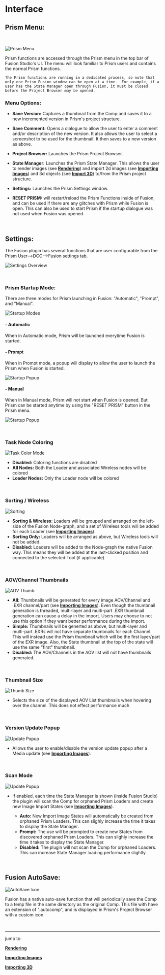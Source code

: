 # **Interface**

## **Prism Menu:**

<br/>

![Prism Menu](DocsImages/Prism_Menu.png)

Prism functions are accessed through the Prism menu in the top bar of Fusion Studio's UI.  The menu will look familiar to Prism users and contains the normal Prism functions.

    The Prism functions are running in a dedicated process, so note that only one Prism Fusion window can be open at a time.  For example, if a user has the State Manager open through Fusion, it must be closed before the Project Browser may be opened.

### **Menu Options:**

- **Save Version:** Captures a thumbnail from the Comp and saves it to a new incremented version in Prism's project structure.

- **Save Comment:**  Opens a dialogue to allow the user to enter a comment and/or description of the new version.  It also allows the user to select a screenshot to be used for the thumbnail.  It then saves to a new version as above.

- **Project Browser:**  Launches the Prism Project Browser.

- **State Manager:**  Launches the Prism State Manager.  This allows the user to render images (see [**Rendering**](Rendering.md)) and import 2d images (see [**Importing Images**](Importing_2d.md)) and 3d objects (see [**Import 3D**](Importing_3d.md)) to/from the Prism project structure.

- **Settings:**  Launches the Prism Settings window.

- **RESET PRISM:**  will restart/reload the Prism Functions inside of Fusion, and can be used if there are any glitches with Prism while Fusion is open.  This can also be used to start Prism if the startup dialogue was not used when Fusion was opened.

<br/>

## **Settings:**

The Fusion plugin has several functions that are user configurable from the Prism User-->DCC-->Fusion settings tab.

![Settings Overview](DocsImages/Setting_Overview.png)

<br/>

### **Prism Startup Mode:**

There are three modes for Prism launching in Fusion: "Automatic", "Prompt", and "Manual".

![Startup Modes](DocsImages/StartupMode.png)

#### **- Automatic**

When in Automatic mode, Prism will be launched everytime Fusion is started.

#### **- Prompt**

When in Prompt mode, a popup will display to allow the user to launch the Prism when Fusion is started.

![Startup Popup](DocsImages/Startup_Popup.png)

#### **- Manual**

When in Manual mode, Prism will not start when Fusion is opened.  But Prism can be started anytime by using the "RESET PRISM" button in the Prism menu.

![Startup Popup](DocsImages/Prism_Menu.png)

<br/>

### **Task Node Coloring**

![Task Color Mode](DocsImages/Setting_TaskColor_mode.png)

- **Disabled:**     Coloring functions are disabled
- **All Nodes:**    Both the Loader and associated Wireless nodes will be colored
- **Loader Nodes:** Only the Loader node will be colored

<br/>

### **Sorting / Wireless**

![Sorting](DocsImages/Setting_Sorting.png)

- **Sorting & Wireless:**     Loaders will be grouped and arranged on the left-side of the Fusion Node-graph, and a set of Wireless tools will be added for each Loader (see [**Importing Images**](Importing_2d.md)).
- **Sorting Only:**    Loaders will be arranged as above, but Wireless tools will not be added.
- **Disabled:**   Loaders will be added to the Node-graph the native Fusion way.  This means they will be added at the last-clicked position and connected to the selected Tool (if applicable).

<br/>

### **AOV/Channel Thumbnails**

![AOV Thumb](DocsImages/Setting_AOVthumbs.png)

- **All:**     Thumbnails will be generated for every image AOV/Channel and .EXR channel/part (see [**Importing Images**](Importing_2d.md)).  Even though the thumbnail generation is threaded, multi-layer and multi-part .EXR thumbnail generation can cause a delay in the import.  Users may choose to not use this option if they want better performance during the import.
- **Simple:**    Thumbnails will be generted as above, but multi-layer and multi-part .EXRs will not have separate thumbnails for each Channel.  This will instead use the Prism thumbnail which will be the first layer/part of the EXR image.  Also, the State thumbnail at the top of the state will use the same "first" thumbnail.
- **Disabled:**   The AOV/Channels in the AOV list will not have thumbnails generated.

<br/>

### **Thumbnail Size**

![Thumb Size](DocsImages/Setting_ThumbSize.png)

- Selects the size of the displayed AOV List thumbnails when hovering over the channel.  This does not effect performance much.

<br/>

### **Version Update Popup**

![Update Popup](DocsImages/Setting_UpdatePopup.png)

- Allows the user to enable/disable the version update popup after a Media update (see [**Importing Images**](Importing_2d.md)).

<br/>

### **Scan Mode**

![Update Popup](DocsImages/Setting_ScanMode.png)

- If enabled,  each time the State Manager is shown (inside Fusion Studio) the plugin will scan the Comp for orphaned Prism Loaders and create new Image Import States (see [**Importing Images**](Importing_2d.md)).

    - **Auto:**     New Import Image States will automatically be created from orphaned Prism Loaders.  This can slighly increase the time it takes to display the State Manager. 
    - **Prompt:**    The use will be prompted to create new States from discovered orphaned Prism Loaders.  This can slighly increase the time it takes to display the State Manager. 
    - **Disabled:**   The plugin will not scan the Comp for orphaned Loaders.  This can increase State Manager loading performance slightly.


<br/>

## **Fusion AutoSave:**

![AutoSave Icon](DocsImages/AutoSave_Icon.png)

Fusion has a native auto-save function that will periodically save the Comp to a temp file in the same directory as the original Comp.  This file with have an extension of ".autocomp", and is displayed in Prism's Project Browser with a custom icon.

<br/>

___
jump to:

[**Rendering**](Rendering.md)

[**Importing Images**](Importing_2d.md)

[**Importing 3D**](Importing_3d.md)
